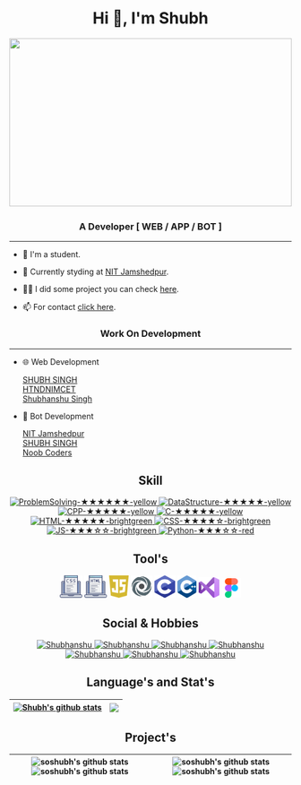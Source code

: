 <!-- --------------------------------------------------------------------------------------------------------------------------------------- -->

<h1 align="center">Hi 👋, I'm Shubh<!-- <img src="https://media.giphy.com/media/R6gvnAxj2ISzJdbA63/giphy.gif" width="50">--></h1>

<!-- --------------------------------------------------------------------------------------------------------------------------------------- -->

<img src="https://media.giphy.com/media/MM0Jrc8BHKx3y/giphy.gif" width="100%" height="300"><br>

<!-- --------------------------------------------------------------------------------------------------------------------------------------- -->

<h3 align="center">A Developer [ WEB / APP / BOT ]</h3><hr>

- 🎀 I'm a student.

- 🌱 Currently styding at <a href="http://www.nitjsr.ac.in/">NIT Jamshedpur</a>.

- 👨‍💻 I did some project you can check [here](http://soshubh.xyz/#work).

- 📫 For contact [click here](http://soshubh.xyz/#contact).


<!-- --------------------------------------------------------------------------------------------------------------------------------------- -->

<h3 align="center">Work On Development</h3><hr>

- 🌐 Web Development 
   
   <a href="http://soshubh.xyz">SHUBH SINGH</a>
   <br><a href="https://how-to-not-do-nimct.glitch.me">HTNDNIMCET</a>
   <br><a href="https://shubhanshusingh.live/">Shubhanshu Singh</a>
   
- 🤖 Bot Development

  <a href="http://t.me/nitjamshedpurbot">NIT Jamshedpur</a>
  <br><a href="http://t.me/so_shubh_bot">SHUBH SINGH</a>
  <br><a href="https://discord.com/oauth2/authorize?client_id=920213432739967008&permissions=70282305&scope=bot">Noob Coders </a>
  <br>
 
<!-- --------------------------------------------------------------------------------------------------------------------------------------- -->

<h2 align="center">Skill</h2>

<p align="center">
  <a href="https://img.shields.io/badge/ProblemSolving-★★★★★★-yellow">
   <img alt="ProblemSolving-★★★★★★-yellow" src="https://img.shields.io/badge/ProblemSolving-★★★★★★-yellow" />
  </a>
  <a href="https://img.shields.io/badge/DataStructure-★★★★★-yellow">
   <img alt="DataStructure-★★★★★-yellow" src="https://img.shields.io/badge/DataStructure-★★★★★-yellow" />
  </a>
  <a href="https://img.shields.io/badge/CPP-★★★★★-yellow">
   <img alt="CPP-★★★★★-yellow" src="https://img.shields.io/badge/CPP-★★★★★-yellow" />
  </a>
  <a href="https://img.shields.io/badge/C-★★★★★-yellow">
   <img alt="C-★★★★★-yellow" src="https://img.shields.io/badge/C-★★★★★-yellow" />
  </a>
  <a href="https://img.shields.io/badge/HTML-★★★★★-brightgreen">
   <img alt="HTML-★★★★★-brightgreen" src="https://img.shields.io/badge/HTML-★★★★★-brightgreen" />
  </a>
  <a href="https://img.shields.io/badge/CSS-★★★★☆-brightgreen">
   <img alt="CSS-★★★★☆-brightgreen" src="https://img.shields.io/badge/CSS-★★★★☆-brightgreen" />
  </a>
  <a href="https://img.shields.io/badge/JS-★★★☆☆-brightgreen">
   <img alt="JS-★★★☆☆-brightgreen" src="https://img.shields.io/badge/JS-★★★☆☆-brightgreen" />
  </a>
  <a href="https://img.shields.io/badge/Python-★★★☆☆-red">
   <img alt="Python-★★★☆☆-red" src="https://img.shields.io/badge/Python-★★★☆☆-red" />
   </a>
</p>

<!-- --------------------------------------------------------------------------------------------------------------------------------------- -->

<h2 align="center">Tool's</h2>
 
 <p align="center">
  <code><img height="40" src="icon/css-coding.png"></code>
  <code><img height="40" src="icon/html (1).png"></code>
  <code><img height="40" src="icon/Daco_3133777.png"></code> 
  <code><img height="40" src="icon/1646758288831.png"></code>
  <code><img height="40" src="icon/PngItem_312155.png"></code> 
  <code><img height="40" src="icon/PngItem_5131577.png"></code> 
  <code><img height="37" src="icon/visual-basic.png"></code>
  <code><img height="35" src="icon/figma.png"></code>
<!--   <code><img height="45" src="icon/PngItem_312155.png"></code>  -->
 
</p>

<!-- ----------------------------------------------------------------------------------------------------------------------------------------->

<h2 align="center">Social & Hobbies</h2>

<p align="center">
 <a href="https://www.linkedin.com/in/shubhanshu-singh-b552511b7">
   <img alt="Shubhanshu" src="https://img.shields.io/badge/-Shubhanshu-blue?style=flat-square&logo=Linkedin&logoColor=white&link=https://www.linkedin.com/in/shubhanshu-singh-b552511b7/" />
 </a>
 <a href="https://www.facebook.com/soshubhsingh">
   <img alt="Shubhanshu" src="https://img.shields.io/badge/-Shubhanshu-sky?style=flat-square&logo=Facebook&logoColor=white&link=https://www.facebook.com/soshubhsingh/" />
 </a>
 <a href="https://www.instagram.com/so_shubh/?utm_medium=copy_link">
   <img alt="Shubhanshu" src="https://img.shields.io/badge/-SoShubh-red?style=flat-square&logo=Instagram&logoColor=white&link=https://www.instagram.com/so_shubh/?utm_medium=copy_link/" />
 </a>
 <a href="https://api.whatsapp.com/send/?phone=919140386605&text=Hey%21+Shubh+I+got+your+number+from+website.&app_absent=0">
   <img alt="Shubhanshu" src="https://img.shields.io/badge/-9140386605-green?style=flat-square&logo=Messenger&logoColor=white&link=https://api.whatsapp.com/send/?phone=919140386605&text=Hey%21+Shubh+I+got+your+number+from+website.&app_absent=0/" />
 </a>
 <a href="https://mail.google.com/mail/u/0/?shubhanshu=workforshubhsingh@gmail.com">
   <img alt="Shubhanshu" src="https://img.shields.io/badge/-workforshubhsingh-pink?style=flat-square&logo=Gmail&logoColor=white&link=https://mail.google.com/mail/u/0/?shubhanshu=workforshubhsingh@gmail.com" />
 </a>
 <a href="http://soshubh.xyz">
   <img alt="Shubhanshu" src="https://img.shields.io/badge/-soshubh.xyz-olive?style=flat-square&logo=Website&logoColor=white&link=http://soshubh.xyz" />
 </a>
 <a href="https://github.com/soshubh">
   <img alt="Shubhanshu" src="https://img.shields.io/github/followers/soshubh?label=follow&style=social" />
 </a>   
</p>

<!-- --------------------------------------------------------------------------------------------------------------------------------------- -->

<!-- ![soshubh's github stats](https://github-readme-stats.vercel.app/api?username=soshubh&show_icons=true&include_all_commits=true&theme=swift&hide_border=true) -->
<h2 align="center">Language's and Stat's</h2>

| <a href="https://github.com/soshubh/github-readme-stats"><img align="center" src="https://github-readme-stats.vercel.app/api?username=soshubh&show_icons=true&hide=contribs,prs&cache_seconds=86400&theme=swift" alt="Shubh's github stats" /></a> | <a href="https://github.com/soshubh/github-readme-stats"><img align="center" src="https://github-readme-stats.vercel.app/api/top-langs/?username=soshubh&layout=compact&theme=swift&hide_border=true" /></a> |
| ------------- | ------------- |

<!-- --------------------------------------------------------------------------------------------------------------------------------------- -->   
<h2 align="center">Project's</h2>

| ![soshubh's github stats](https://github-readme-stats.vercel.app/api/pin/?username=soshubh&repo=shubh&cache_seconds=86400&theme=swift) ![soshubh's github stats](https://github-readme-stats.vercel.app/api/pin/?username=soshubh&repo=Ist-sem-assignment&cache_seconds=86400&theme=swift) | ![soshubh's github stats](https://github-readme-stats.vercel.app/api/pin/?username=soshubh&repo=CodeForces&cache_seconds=86400&theme=swift) ![soshubh's github stats](https://github-readme-stats.vercel.app/api/pin/?username=soshubh&repo=shubhanshusingh.live&cache_seconds=86400&theme=swift) |
| ------------- | ------------- |

<!-- --------------------------------------------------------------------------------------------------------------------------------------- -->
